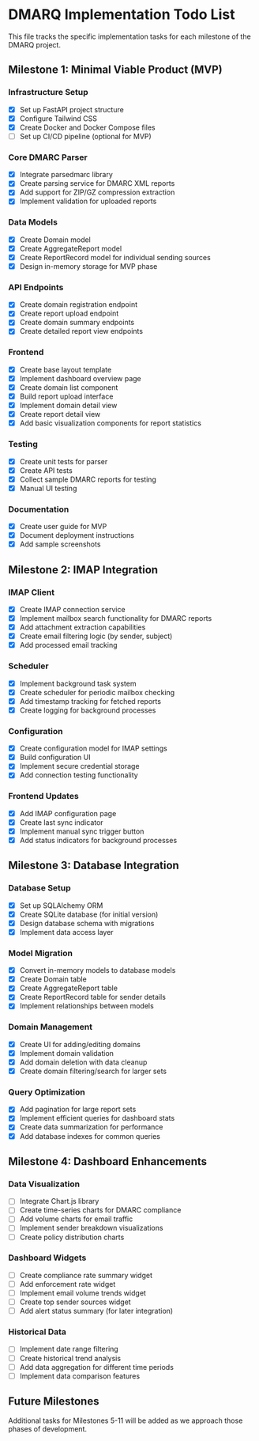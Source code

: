 # DMARQ Implementation Todo List

This file tracks the specific implementation tasks for each milestone of the DMARQ project.

## Milestone 1: Minimal Viable Product (MVP)

### Infrastructure Setup
- [x] Set up FastAPI project structure
- [x] Configure Tailwind CSS
- [x] Create Docker and Docker Compose files
- [ ] Set up CI/CD pipeline (optional for MVP)

### Core DMARC Parser
- [x] Integrate parsedmarc library
- [x] Create parsing service for DMARC XML reports
- [x] Add support for ZIP/GZ compression extraction
- [x] Implement validation for uploaded reports

### Data Models
- [x] Create Domain model
- [x] Create AggregateReport model
- [x] Create ReportRecord model for individual sending sources
- [x] Design in-memory storage for MVP phase

### API Endpoints
- [x] Create domain registration endpoint
- [x] Create report upload endpoint
- [x] Create domain summary endpoints
- [x] Create detailed report view endpoints

### Frontend
- [x] Create base layout template
- [x] Implement dashboard overview page
- [x] Create domain list component
- [x] Build report upload interface
- [x] Implement domain detail view
- [x] Create report detail view
- [x] Add basic visualization components for report statistics

### Testing
- [x] Create unit tests for parser
- [x] Create API tests
- [x] Collect sample DMARC reports for testing
- [x] Manual UI testing

### Documentation
- [x] Create user guide for MVP
- [x] Document deployment instructions
- [x] Add sample screenshots

## Milestone 2: IMAP Integration

### IMAP Client
- [x] Create IMAP connection service
- [x] Implement mailbox search functionality for DMARC reports
- [x] Add attachment extraction capabilities
- [x] Create email filtering logic (by sender, subject)
- [x] Add processed email tracking

### Scheduler
- [x] Implement background task system
- [x] Create scheduler for periodic mailbox checking
- [x] Add timestamp tracking for fetched reports
- [x] Create logging for background processes

### Configuration
- [x] Create configuration model for IMAP settings
- [x] Build configuration UI
- [x] Implement secure credential storage
- [x] Add connection testing functionality

### Frontend Updates
- [x] Add IMAP configuration page
- [x] Create last sync indicator
- [x] Implement manual sync trigger button
- [x] Add status indicators for background processes

## Milestone 3: Database Integration

### Database Setup
- [x] Set up SQLAlchemy ORM
- [x] Create SQLite database (for initial version)
- [x] Design database schema with migrations
- [x] Implement data access layer

### Model Migration
- [x] Convert in-memory models to database models
- [x] Create Domain table
- [x] Create AggregateReport table
- [x] Create ReportRecord table for sender details
- [x] Implement relationships between models

### Domain Management
- [x] Create UI for adding/editing domains
- [x] Implement domain validation
- [x] Add domain deletion with data cleanup
- [x] Create domain filtering/search for larger sets

### Query Optimization
- [x] Add pagination for large report sets
- [x] Implement efficient queries for dashboard stats
- [x] Create data summarization for performance
- [x] Add database indexes for common queries

## Milestone 4: Dashboard Enhancements

### Data Visualization
- [ ] Integrate Chart.js library
- [ ] Create time-series charts for DMARC compliance
- [ ] Add volume charts for email traffic
- [ ] Implement sender breakdown visualizations
- [ ] Create policy distribution charts

### Dashboard Widgets
- [ ] Create compliance rate summary widget
- [ ] Add enforcement rate widget
- [ ] Implement email volume trends widget
- [ ] Create top sender sources widget
- [ ] Add alert status summary (for later integration)

### Historical Data
- [ ] Implement date range filtering
- [ ] Create historical trend analysis
- [ ] Add data aggregation for different time periods
- [ ] Implement data comparison features

## Future Milestones
Additional tasks for Milestones 5-11 will be added as we approach those phases of development.